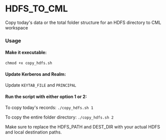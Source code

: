 # HDFS_TO_CML
Copy today's data or the total folder structure for an HDFS directory to CML workspace
### Usage

#### Make it executable:

`chmod +x copy_hdfs.sh`

#### Update Kerberos and Realm:
Update `KEYTAB_FILE` and `PRINCIPAL`

#### Run the script with either option 1 or 2:
To copy today's records:
`./copy_hdfs.sh 1`

To copy the entire folder directory:
`./copy_hdfs.sh 2`

Make sure to replace the HDFS_PATH and DEST_DIR with your actual HDFS and local destination paths.